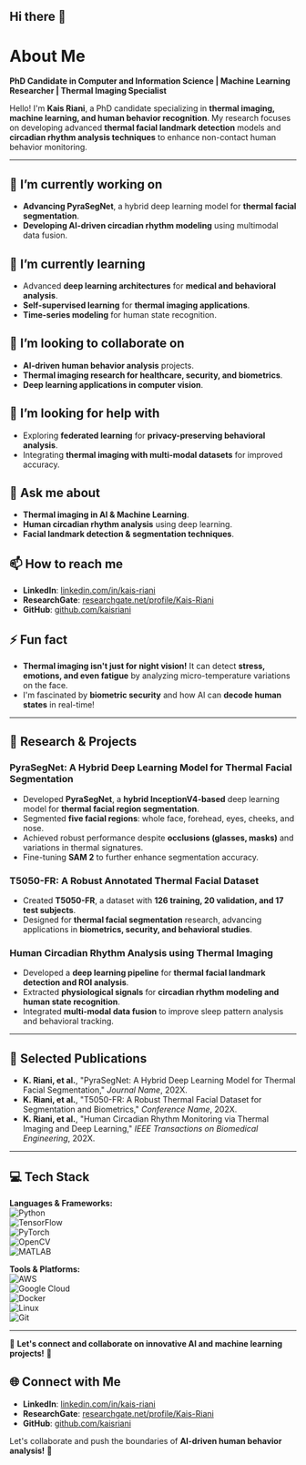 ## Hi there 👋

# About Me  

**PhD Candidate in Computer and Information Science | Machine Learning Researcher | Thermal Imaging Specialist**  

Hello! I'm **Kais Riani**, a PhD candidate specializing in **thermal imaging, machine learning, and human behavior recognition**. My research focuses on developing advanced **thermal facial landmark detection** models and **circadian rhythm analysis techniques** to enhance non-contact human behavior monitoring.  

---

## 🔭 I’m currently working on  
- **Advancing PyraSegNet**, a hybrid deep learning model for **thermal facial segmentation**.  
- **Developing AI-driven circadian rhythm modeling** using multimodal data fusion.  

## 🌱 I’m currently learning  
- Advanced **deep learning architectures** for **medical and behavioral analysis**.  
- **Self-supervised learning** for **thermal imaging applications**.  
- **Time-series modeling** for human state recognition.  

## 👯 I’m looking to collaborate on  
- **AI-driven human behavior analysis** projects.  
- **Thermal imaging research for healthcare, security, and biometrics**.  
- **Deep learning applications in computer vision**.  

## 🤔 I’m looking for help with  
- Exploring **federated learning** for **privacy-preserving behavioral analysis**.  
- Integrating **thermal imaging with multi-modal datasets** for improved accuracy.  

## 💬 Ask me about  
- **Thermal imaging in AI & Machine Learning**.  
- **Human circadian rhythm analysis** using deep learning.  
- **Facial landmark detection & segmentation techniques**.  

## 📫 How to reach me  
- **LinkedIn**: [linkedin.com/in/kais-riani](https://www.linkedin.com/in/kais-riani/)  
- **ResearchGate**: [researchgate.net/profile/Kais-Riani](https://www.researchgate.net/profile/Kais-Riani)  
- **GitHub**: [github.com/kaisriani](https://github.com/kaisriani)  

## ⚡ Fun fact  
- **Thermal imaging isn't just for night vision!** It can detect **stress, emotions, and even fatigue** by analyzing micro-temperature variations on the face.  
- I'm fascinated by **biometric security** and how AI can **decode human states** in real-time!  

---

## 🔬 Research & Projects  

### **PyraSegNet: A Hybrid Deep Learning Model for Thermal Facial Segmentation**  
- Developed **PyraSegNet**, a **hybrid InceptionV4-based** deep learning model for **thermal facial region segmentation**.  
- Segmented **five facial regions**: whole face, forehead, eyes, cheeks, and nose.  
- Achieved robust performance despite **occlusions (glasses, masks)** and variations in thermal signatures.  
- Fine-tuning **SAM 2** to further enhance segmentation accuracy.  

### **T5050-FR: A Robust Annotated Thermal Facial Dataset**  
- Created **T5050-FR**, a dataset with **126 training, 20 validation, and 17 test subjects**.  
- Designed for **thermal facial segmentation** research, advancing applications in **biometrics, security, and behavioral studies**.  

### **Human Circadian Rhythm Analysis using Thermal Imaging**  
- Developed a **deep learning pipeline** for **thermal facial landmark detection and ROI analysis**.  
- Extracted **physiological signals** for **circadian rhythm modeling and human state recognition**.  
- Integrated **multi-modal data fusion** to improve sleep pattern analysis and behavioral tracking.  

---

## 📄 Selected Publications  

- **K. Riani, et al.**, "PyraSegNet: A Hybrid Deep Learning Model for Thermal Facial Segmentation," *Journal Name*, 202X.  
- **K. Riani, et al.**, "T5050-FR: A Robust Thermal Facial Dataset for Segmentation and Biometrics," *Conference Name*, 202X.  
- **K. Riani, et al.**, "Human Circadian Rhythm Monitoring via Thermal Imaging and Deep Learning," *IEEE Transactions on Biomedical Engineering*, 202X.  

---

## 💻 Tech Stack  
**Languages & Frameworks:**  
![Python](https://img.shields.io/badge/Python-3776AB?style=for-the-badge&logo=python&logoColor=white)  
![TensorFlow](https://img.shields.io/badge/TensorFlow-FF6F00?style=for-the-badge&logo=tensorflow&logoColor=white)  
![PyTorch](https://img.shields.io/badge/PyTorch-EE4C2C?style=for-the-badge&logo=pytorch&logoColor=white)  
![OpenCV](https://img.shields.io/badge/OpenCV-5C3EE8?style=for-the-badge&logo=opencv&logoColor=white)  
![MATLAB](https://img.shields.io/badge/MATLAB-0076A8?style=for-the-badge&logo=mathworks&logoColor=white)  

**Tools & Platforms:**  
![AWS](https://img.shields.io/badge/AWS-232F3E?style=for-the-badge&logo=amazon-aws&logoColor=white)  
![Google Cloud](https://img.shields.io/badge/GoogleCloud-4285F4?style=for-the-badge&logo=google-cloud&logoColor=white)  
![Docker](https://img.shields.io/badge/Docker-2496ED?style=for-the-badge&logo=docker&logoColor=white)  
![Linux](https://img.shields.io/badge/Linux-FCC624?style=for-the-badge&logo=linux&logoColor=black)  
![Git](https://img.shields.io/badge/Git-F05032?style=for-the-badge&logo=git&logoColor=white)  

---

🔗 **Let's connect and collaborate on innovative AI and machine learning projects!** 🚀  


## 🌐 Connect with Me  

- **LinkedIn**: [linkedin.com/in/kais-riani](https://www.linkedin.com/in/kais-riani/)  
- **ResearchGate**: [researchgate.net/profile/Kais-Riani](https://www.researchgate.net/profile/Kais-Riani)  
- **GitHub**: [github.com/kaisriani](https://github.com/kaisriani)  

Let's collaborate and push the boundaries of **AI-driven human behavior analysis!** 🚀  
